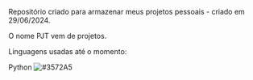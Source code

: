 Repositório criado para armazenar meus projetos pessoais - criado em 29/06/2024.

O nome PJT vem de projetos.

Linguagens usadas até o momento: 

Python ![#3572A5](https://via.placeholder.com/15/3572A5/000000?text=+)
